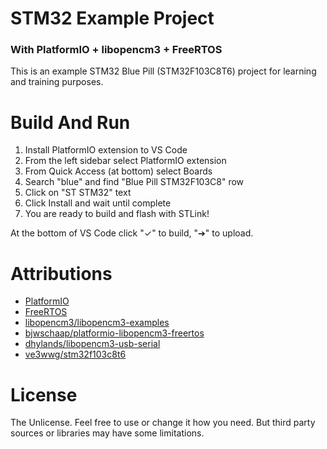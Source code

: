# STM32 Example Project

### With PlatformIO + libopencm3 + FreeRTOS

This is an example STM32 Blue Pill (STM32F103C8T6) project for learning and training purposes.


# Build And Run

1. Install PlatformIO extension to VS Code
2. From the left sidebar select PlatformIO extension
3. From Quick Access (at bottom) select Boards
4. Search "blue" and find "Blue Pill STM32F103C8" row
5. Click on "ST STM32" text
6. Click Install and wait until complete
7. You are ready to build and flash with STLink!

At the bottom of VS Code click "✓" to build, "➔" to upload.

# Attributions
* [PlatformIO](https://github.com/platformio)
* [FreeRTOS](https://github.com/freertos)
* [libopencm3/libopencm3-examples](https://github.com/libopencm3/libopencm3-examples)
* [bjwschaap/platformio-libopencm3-freertos](https://github.com/bjwschaap/platformio-libopencm3-freertos)
* [dhylands/libopencm3-usb-serial](https://github.com/dhylands/libopencm3-usb-serial)
* [ve3wwg/stm32f103c8t6](https://github.com/ve3wwg/stm32f103c8t6)

# License
The Unlicense. Feel free to use or change it how you need.
But third party sources or libraries may have some limitations.

